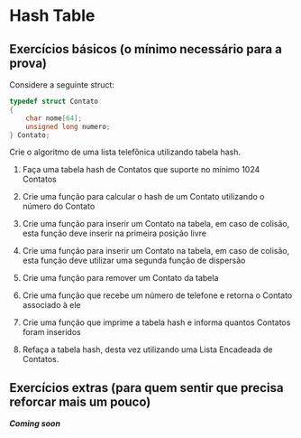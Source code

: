 # Hash Table

## Exercícios básicos (o mínimo necessário para a prova)

Considere a seguinte struct:
```c
typedef struct Contato
{
    char nome[64];
    unsigned long numero;
} Contato;
```
Crie o algoritmo de uma lista telefônica utilizando tabela hash.

1. Faça uma tabela hash de Contatos que suporte no mínimo 1024 Contatos
2. Crie uma função para calcular o hash de um Contato utilizando o número do Contato
3. Crie uma função para inserir um Contato na tabela, em caso de colisão, esta função deve inserir na primeira posição livre
4. Crie uma função para inserir um Contato na tabela, em caso de colisão, esta função deve utilizar uma segunda função de dispersão
5. Crie uma função para remover um Contato da tabela
6. Crie uma função que recebe um número de telefone e retorna o Contato associado à ele
6. Crie uma função que imprime a tabela hash e informa quantos Contatos foram inseridos

7. Refaça a tabela hash, desta vez utilizando uma Lista Encadeada de Contatos.

## Exercícios extras (para quem sentir que precisa reforcar mais um pouco)

***Coming soon***
